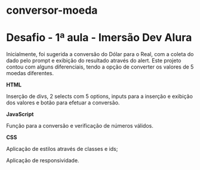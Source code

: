 # conversor-moeda
<h1>Desafio - 1ª aula - Imersão Dev Alura</h1>

<p>Inicialmente, foi sugerida a conversão do Dólar para o Real, com a coleta do dado pelo prompt e exibição do resultado através do alert.
Este projeto contou com alguns diferenciais, tendo a opção de converter os valores de 5 moedas diferentes.</p>

<strong><p>HTML</p></strong>
<p>Inserção de divs, 2 selects com 5 options, inputs para a inserção e exibição dos valores e botão para efetuar a conversão.</p>

<strong><p>JavaScript</p></strong>
<p>Função para a conversão e verificação de números válidos.</p>

<strong><p>CSS</p></strong>
<p>Aplicação de estilos através de classes e ids;</p>
<p>Aplicação de responsividade.</p>
